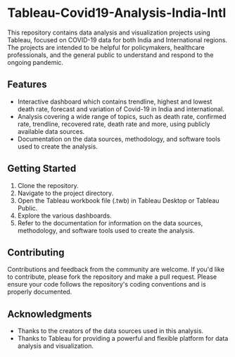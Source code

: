 # Tableau-Covid19-Analysis-India-Intl

This repository contains data analysis and visualization projects using Tableau, focused on COVID-19 data for both India and International regions. The projects are intended to be helpful for policymakers, healthcare professionals, and the general public to understand and respond to the ongoing pandemic.

## Features

- Interactive dashboard which contains trendline, highest and lowest death rate, forecast and variation of Covid-19 in India and international.
- Analysis covering a wide range of topics, such as death rate, confirmed rate, trendline, recovered rate, death rate and more, using publicly available data sources.
- Documentation on the data sources, methodology, and software tools used to create the analysis.

## Getting Started

1. Clone the repository.
2. Navigate to the project directory.
3. Open the Tableau workbook file (.twb) in Tableau Desktop or Tableau Public.
4. Explore the various dashboards.
5. Refer to the documentation for information on the data sources, methodology, and software tools used to create the analysis.

## Contributing

Contributions and feedback from the community are welcome. If you'd like to contribute, please fork the repository and make a pull request. Please ensure your code follows the repository's coding conventions and is properly documented.

## Acknowledgments

- Thanks to the creators of the data sources used in this analysis.
- Thanks to Tableau for providing a powerful and flexible platform for data analysis and visualization. 
